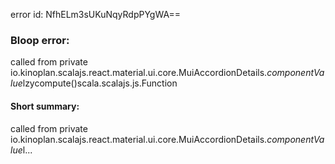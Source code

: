 error id: NfhELm3sUKuNqyRdpPYgWA==
### Bloop error:

called from private io.kinoplan.scalajs.react.material.ui.core.MuiAccordionDetails$.componentValue$lzycompute()scala.scalajs.js.Function
#### Short summary: 

called from private io.kinoplan.scalajs.react.material.ui.core.MuiAccordionDetails$.componentValue$l...